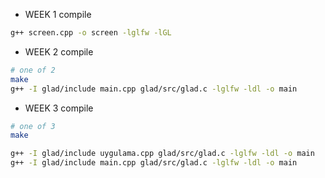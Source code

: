 - WEEK 1 compile
```bash
g++ screen.cpp -o screen -lglfw -lGL
```

- WEEK 2 compile
```bash
# one of 2
make 
g++ -I glad/include main.cpp glad/src/glad.c -lglfw -ldl -o main
```


- WEEK 3 compile
```bash
# one of 3
make 

g++ -I glad/include uygulama.cpp glad/src/glad.c -lglfw -ldl -o main
g++ -I glad/include main.cpp glad/src/glad.c -lglfw -ldl -o main
```